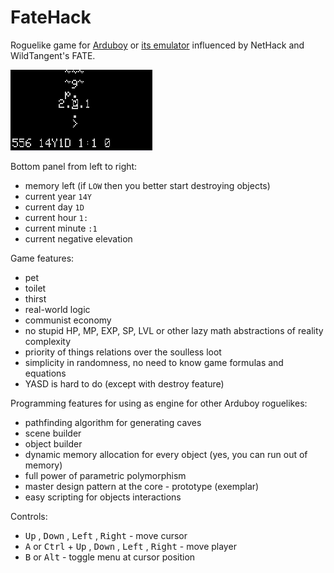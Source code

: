 # FateHack
Roguelike game for [Arduboy](https://arduboy.com/) or [its emulator](https://github.com/felipemanga/ProjectABE/releases/latest) influenced by NetHack and WildTangent's FATE.

![screen](/screen.png)

Bottom panel from left to right:
* memory left (if `LOW` then you better start destroying objects)
* current year `14Y`
* current day `1D`
* current hour `1:`
* current minute `:1`
* current negative elevation

Game features:
* pet
* toilet
* thirst
* real-world logic
* communist economy
* no stupid HP, MP, EXP, SP, LVL or other lazy math abstractions of reality complexity
* priority of things relations over the soulless loot
* simplicity in randomness, no need to know game formulas and equations
* YASD is hard to do (except with destroy feature)

Programming features for using as engine for other Arduboy roguelikes:
* pathfinding algorithm for generating caves
* scene builder
* object builder
* dynamic memory allocation for every object (yes, you can run out of memory)
* full power of parametric polymorphism
* master design pattern at the core - prototype (exemplar)
* easy scripting for objects interactions

Controls:
* <kbd>Up</kbd> , <kbd>Down</kbd> , <kbd>Left</kbd> , <kbd>Right</kbd> - move cursor
* <kbd>A</kbd> or <kbd>Ctrl</kbd> + <kbd>Up</kbd> , <kbd>Down</kbd> , <kbd>Left</kbd> , <kbd>Right</kbd> - move player
* <kbd>B</kbd> or <kbd>Alt</kbd> - toggle menu at cursor position
